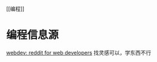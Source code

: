 [[编程]]
# 编程信息源
[webdev: reddit for web developers](https://libredd.it/r/webdev/?t=month)
	找灵感可以，学东西不行